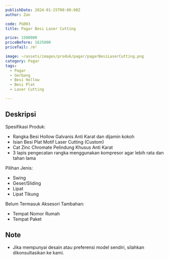 ```yaml
---
publishDate: 2024-01-25T00:00:00Z
author: Zan

code: PG003
title: Pagar Besi Laser Cutting

price: 1500000
priceBefore: 1625000
priceTail: /m²

image: ~/assets/images/produk/pagar/pagarBesiLaserCutting.png
category: Pagar
tags:
  - Pagar
  - Gerbang
  - Besi Hollow
  - Besi Plat
  - Laser Cutting

---
```


## Deskripsi

Spesifikasi Produk:
- Rangka Besi Hollow Galvanis Anti Karat dan dijamin kokoh
- Isian Besi Plat Motif Laser Cutting (Custom)
- Cat Zinc Chromate Pelindung Khusus Anti Karat
- 3 lapis pengecatan rangka menggunakan kompresor agar lebih rata dan tahan lama

Pilihan Jenis:
- Swing
- Geser/Sliding
- Lipat
- Lipat Tikung

Belum Termasuk Aksesori Tambahan:
- Tempat Nomor Rumah
- Tempat Paket

## Note
- Jika mempunyai desain atau preferensi model sendiri, silahkan dikonsultasikan ke kami.